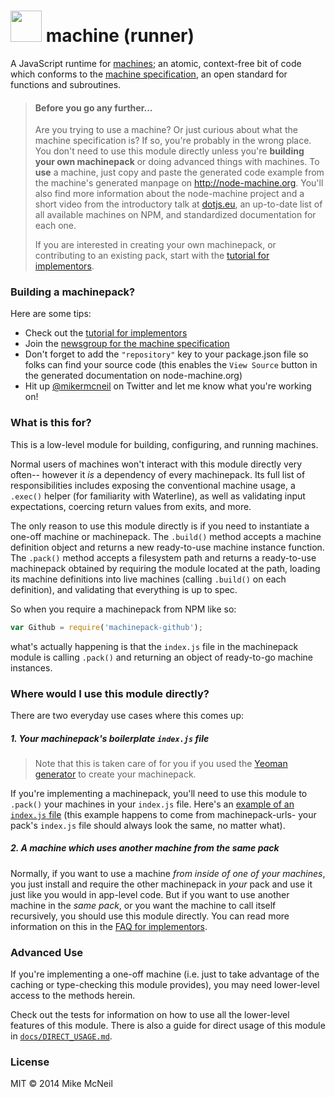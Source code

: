 <h1>
  <img src="http://node-machine.org/images/machine-anthropomorph-for-white-bg.png" width="50" />
  machine (runner)
</h1>

A JavaScript runtime for [machines](http://node-machine.org); an atomic, context-free bit of code which conforms to the [machine specification](http://node-machine.org/spec/machine), an open standard for functions and subroutines.

> #### Before you go any further...
>
> Are you trying to use a machine?  Or just curious about what the machine specification is?  If so, you're probably in the wrong place.  You don't need to use this module directly unless you're **building your own machinepack** or doing advanced things with machines.  To **use** a machine, just copy and paste the generated code example from the machine's generated manpage on http://node-machine.org.  You'll also find more information about the node-machine project and a short video from the introductory talk at [dotjs.eu](http://dotjs.eu/), an up-to-date list of all available machines on NPM, and standardized documentation for each one.
>
> If you are interested in creating your own machinepack, or contributing to an existing pack, start with the [tutorial for implementors](http://node-machine.org/implementing/Getting-Started). 


### Building a machinepack?

Here are some tips:
+ Check out the [tutorial for implementors](http://node-machine.org/implementing/Getting-Started)
+ Join the [newsgroup for the machine specification](https://groups.google.com/forum/?hl=en#!forum/node-machine)
+ Don't forget to add the `"repository"` key to your package.json file so folks can find your source code (this enables the `View Source` button in the generated documentation on node-machine.org)
+ Hit up [@mikermcneil](https://twitter.com/mikermcneil) on Twitter and let me know what you're working on!



### What is this for?

This is a low-level module for building, configuring, and running machines.

Normal users of machines won't interact with this module directly very often-- however it _is_ a dependency of every machinepack.  Its full list of responsibilities includes exposing the conventional machine usage, a `.exec()` helper (for familiarity with Waterline), as well as validating input expectations, coercing return values from exits, and more.

The only reason to use this module directly is if you need to instantiate a one-off machine or machinepack.  The `.build()` method accepts a machine definition object and returns a new ready-to-use machine instance function.  The `.pack()` method accepts a filesystem path and returns a ready-to-use machinepack obtained by requiring the module located at the path, loading its machine definitions into live machines (calling `.build()` on each definition), and validating that everything is up to spec.

So when you require a machinepack from NPM like so:

```javascript
var Github = require('machinepack-github');
```

what's actually happening is that the `index.js` file in the machinepack module is calling `.pack()` and returning an object of ready-to-go machine instances.


### Where would I use this module directly?

There are two everyday use cases where this comes up:

##### 1. Your machinepack's boilerplate `index.js` file

> Note that this is taken care of for you if you used the [Yeoman generator](https://github.com/node-machine/generator-machinepack) to create your machinepack.

If you're implementing a machinepack, you'll need to use this module to `.pack()` your machines in your `index.js` file.  Here's an [example of an `index.js` file](https://github.com/mikermcneil/machinepack-urls/blob/master/index.js#L2) (this example happens to come from machinepack-urls- your pack's `index.js` file should always look the same, no matter what).

##### 2. A machine which uses another machine from the same pack

Normally, if you want to use a machine _from inside of one of your machines_, you just install and require the other machinepack in _your_ pack and use it just like you would in app-level code.  But if you want to use another machine in the _same pack_, or you want the machine to call itself recursively, you should use this module directly.  You can read more information on this in the [FAQ for implementors](https://github.com/node-machine/docs/blob/master/creating-a-machinepack/FAQ.md).

### Advanced Use

If you're implementing a one-off machine (i.e. just to take advantage of the caching or type-checking this module provides), you may need lower-level access to the methods herein.

Check out the tests for information on how to use all the lower-level features of this module.  There is also a guide for direct usage of this module in [`docs/DIRECT_USAGE.md`](./docs/DIRECT_USAGE.md).

### License

MIT
&copy; 2014 Mike McNeil


